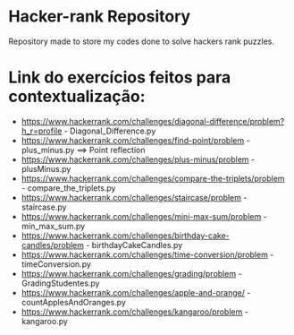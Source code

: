 # Hacker-rank Repository

Repository made to store my codes done to solve hackers rank puzzles.

# Link do exercícios feitos para contextualização:

* https://www.hackerrank.com/challenges/diagonal-difference/problem?h_r=profile - Diagonal_Difference.py
* https://www.hackerrank.com/challenges/find-point/problem - plus_minus.py ==> Point reflection
* https://www.hackerrank.com/challenges/plus-minus/problem - plusMinus.py 
* https://www.hackerrank.com/challenges/compare-the-triplets/problem - compare_the_triplets.py
* https://www.hackerrank.com/challenges/staircase/problem - staircase.py
* https://www.hackerrank.com/challenges/mini-max-sum/problem - min_max_sum.py
* https://www.hackerrank.com/challenges/birthday-cake-candles/problem - birthdayCakeCandles.py
* https://www.hackerrank.com/challenges/time-conversion/problem - timeConversion.py
* https://www.hackerrank.com/challenges/grading/problem - GradingStudentes.py
* https://www.hackerrank.com/challenges/apple-and-orange/ - countApplesAndOranges.py
* https://www.hackerrank.com/challenges/kangaroo/problem - kangaroo.py